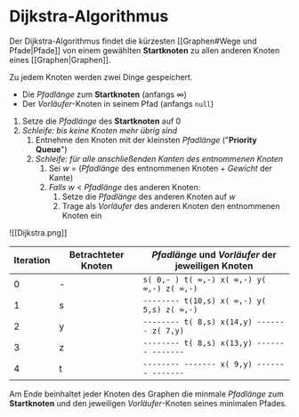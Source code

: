 # Dijkstra-Algorithmus
Der Dijkstra-Algorithmus findet die kürzesten [[Graphen#Wege und Pfade|Pfade]] von einem gewählten **Startknoten** zu allen anderen Knoten eines [[Graphen|Graphen]].

Zu jedem Knoten werden zwei Dinge gespeichert.
- Die *Pfadlänge* zum **Startknoten** (anfangs $\infty$)
- Der *Vorläufer*-Knoten in seinem Pfad (anfangs `null`)

1. Setze die *Pfadlänge* des **Startknoten** auf 0
2. *Schleife: bis keine Knoten mehr übrig sind*
	1. Entnehme den Knoten mit der kleinsten *Pfadlänge* ("**Priority Queue**")
	2. *Schleife: für alle anschließenden Kanten des entnommenen Knoten*
		1. Sei $w$ = (*Pfadlänge* des entnommenen Knoten + *Gewicht* der Kante)
		2. *Falls* $w$ < *Pfadlänge* des anderen Knoten:
			1. Setze die *Pfadlänge* des anderen Knoten auf $w$
			2. Trage als *Vorläufer* des anderen Knoten den entnommenen Knoten ein

![[Dijkstra.png]]

| Iteration | Betrachteter Knoten | *Pfadlänge* und *Vorläufer* der jeweiligen Knoten |
| --------- | ------------------- | ------------------------------------------------- |
| 0         | -                   | `s( 0,- ) t( ∞,-) x( ∞,-) y( ∞,-) z( ∞,-)`        |
| 1         | s                   | `-------- t(10,s) x( ∞,-) y( 5,s) z( ∞,-)`        |
| 2         | y                   | `-------- t( 8,s) x(14,y) ------- z( 7,y)`        |
| 3         | z                   | `-------- t( 8,s) x(13,y) ------- -------`        |
| 4         | t                   | `-------- ------- x( 9,y) ------- -------`        |

Am Ende beinhaltet jeder Knoten des Graphen die minmale *Pfadlänge* zum **Startknoten** und den jeweiligen *Vorläufer*-Knoten seines minimalen Pfades.